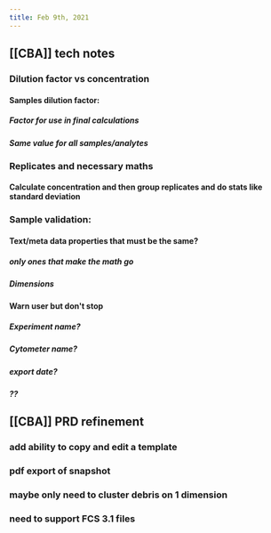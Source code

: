 ```yaml
---
title: Feb 9th, 2021
---
```


## [[CBA]] tech notes
### Dilution factor vs concentration
#### Samples dilution factor:
##### Factor for use in final calculations
##### Same value for all samples/analytes
### Replicates and necessary maths
#### Calculate concentration and then group replicates and do stats like standard deviation
### Sample validation:
#### Text/meta data properties that must be the same?
##### only ones that make the math go
##### Dimensions
#### Warn user but don't stop
##### Experiment name?
##### Cytometer name?
##### export date?
##### ??
## [[CBA]] PRD refinement
### add ability to copy and edit a template
### pdf export of snapshot
### maybe only need to cluster debris on 1 dimension
### need to support FCS 3.1 files
